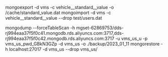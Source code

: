 mongoexport -d vms -c vehicle__standard__value -o /cache/standard_value.dat
mongoimport -d vms -c vehicle__standard__value --drop test/users.dat


mongodump --forceTableScan -h mgset-62869753/dds-rj994eaa37f5f0c41.mongodb.rds.aliyuncs.com:3717,dds-rj994eaa37f5f0c42.mongodb.rds.aliyuncs.com:3717 -u vms_us_u -p vms_us_pwd_GBkN3GZp -d vms_us -o ./backup/2023_01_11
mongorestore -h localhost:27017 -d vms_us --drop vms_us/

